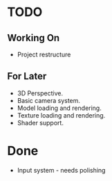 # TODO

## Working On
* Project restructure

## For Later
* 3D Perspective.
* Basic camera system.
* Model loading and rendering.
* Texture loading and rendering.
* Shader support.

# Done
* Input system - needs polishing